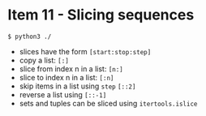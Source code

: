 # Item 11 - Slicing sequences

```
$ python3 ./
```

- slices have the form `[start:stop:step]`
- copy a list: `[:]`
- slice from index n in a list: `[n:]`
- slice to index n in a list: `[:n]`
- skip items in a list using `step` `[::2]`
- reverse a list using `[::-1]`
- sets and tuples can be sliced using `itertools.islice`
